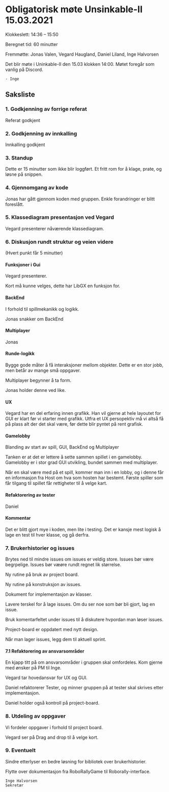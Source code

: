 # Obligatorisk møte Unsinkable-II 15.03.2021

Klokkeslett: 14:36 – 15:50

Beregnet tid: 60 minutter

Fremmøtte: Jonas Valen, Vegard Haugland, Daniel Liland, Inge Halvorsen

Det blir møte i Uninkable-II den 15.03 klokken 14:00. Møtet foregår som vanlig på Discord.


    - Inge

## Saksliste

### 1. Godkjenning av forrige referat
Referat godkjent

### 2. Godkjenning av innkalling
Innkalling godkjent

### 3. Standup
Dette er 15 minutter som ikke blir loggført. Et fritt rom for å klage, prate, og løsne på snippen.

### 4. Gjennomgang av kode
Jonas har gått gjennom koden med gruppen. Enkle forandringer er blitt foreslått.

### 5. Klassediagram presentasjon ved Vegard
Vegard presenterer nåværende klassediagram.

### 6. Diskusjon rundt struktur og veien videre
(Hvert punkt får 5 minutter)

#### Funksjoner i Gui
Vegard presenterer.

Kort må kunne velges, dette har LibGX en funksjon for.

#### BackEnd
I forhold til spillmekanikk og logikk.

Jonas snakker om BackEnd

#### Multiplayer
Jonas

#### Runde-logikk
Bygge gode måter å få interaksjoner mellom objekter. Dette er en stor jobb, men betår av mange små oppgaver. 

Multiplayer begynner å ta form.

Jonas holder denne ved like.

#### UX
Vegard har en del erfaring innen grafikk. Han vil gjerne at hele layoutet for GUI er klart før vi starter med grafikk. Utfra et UX persopektiv må vi altså få på plass alt der det skal være, før dette blir pyntet på rent grafisk.

#### Gamelobby
Blanding av start av spill, GUI, BackEnd og Multiplayer

Tanken er at det er lettere å sette sammen spillet i en gamelobby. Gamelobby er i stor grad GUI utvikling, bundet sammen med multiplayer.

Når en skal være med på et spill, kommer man inn i en lobby, og i denne får en informasjon fra Host om hva som hosten har bestemt. Første spiller som får tilgang til spillet får rettigheter til å velge kart.

#### Refaktorering av tester
Daniel

#### Kommentar
Det er blitt gjort mye i koden, men lite i testing. Det er kansje mest logisk å lage en test til hver klasse, og gå derfra.

### 7. Brukerhistorier og issues
Brytes ned til mindre issues om issues er veldig store. Issues bør være begrpelige. Issues bør væøre rundt regnet lik størrelse.

Ny rutine på bruk av project board.

Ny rutine på konstruksjon av issues.

Dokument for implementasjon av klasser.

Lavere terskel for å lage issues. Om du ser noe som bør bli gjort, lag en issue. 

Bruk komentarfeltet under issues til å diskutere hvpordan man løser issues.

Project-board er oppdatert med nytt design.

Når man lager issues, legg dem til aktuell sprint.

#### 7.1 Refaktorering av ansvarsområder
En kjapp titt på om ansvarsområder i gruppen skal omfordeles. Kom gjerne med ønsker på PM til Inge.

Vegard tar hovedansvar for UX og GUI.

Daniel refaktorerer Tester, og minner gruppen på at tester skal skrives etter implementasjon.

Daniel holder også kontroll på project-board.

### 8. Utdeling av oppgaver
Vi fordeler oppgaver i forhold til project board.

Vegard ser på Drag and drop til å velge kort.

### 9. Eventuelt
Sindre etterlyser en bedre løsning for bibliotek over brukerhistorier. 

Flytte over dokumentasjon fra RoboRallyGame til Roborally-interface.


    Inge Halvorsen
    Sekretær